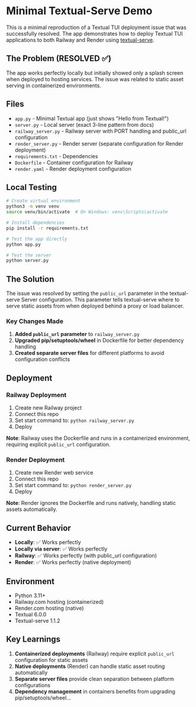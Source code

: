 # Minimal Textual-Serve Demo

This is a minimal reproduction of a Textual TUI deployment issue that was successfully resolved. The app demonstrates how to deploy Textual TUI applications to both Railway and Render using [textual-serve](https://github.com/Textualize/textual-serve).

## The Problem (RESOLVED ✅)

The app works perfectly locally but initially showed only a splash screen when deployed to hosting services. The issue was related to static asset serving in containerized environments.

## Files

- `app.py` - Minimal Textual app (just shows "Hello from Textual!")
- `server.py` - Local server (exact 3-line pattern from docs)
- `railway_server.py` - Railway server with PORT handling and public_url configuration
- `render_server.py` - Render server (separate configuration for Render deployment)
- `requirements.txt` - Dependencies
- `Dockerfile` - Container configuration for Railway
- `render.yaml` - Render deployment configuration

## Local Testing

```bash
# Create virtual environment
python3 -m venv venv
source venv/bin/activate  # On Windows: venv\Scripts\activate

# Install dependencies
pip install -r requirements.txt

# Test the app directly
python app.py

# Test the server
python server.py
```

## The Solution

The issue was resolved by setting the `public_url` parameter in the textual-serve Server configuration. This parameter tells textual-serve where to serve static assets from when deployed behind a proxy or load balancer.

### Key Changes Made

1. **Added `public_url` parameter** to `railway_server.py`
2. **Upgraded pip/setuptools/wheel** in Dockerfile for better dependency handling
3. **Created separate server files** for different platforms to avoid configuration conflicts

## Deployment

### Railway Deployment

1. Create new Railway project
2. Connect this repo
3. Set start command to: `python railway_server.py`
4. Deploy

**Note**: Railway uses the Dockerfile and runs in a containerized environment, requiring explicit `public_url` configuration.

### Render Deployment

1. Create new Render web service
2. Connect this repo
3. Set start command to: `python render_server.py`
4. Deploy

**Note**: Render ignores the Dockerfile and runs natively, handling static assets automatically.

## Current Behavior

- **Locally**: ✅ Works perfectly
- **Locally via server**: ✅ Works perfectly  
- **Railway**: ✅ Works perfectly (with public_url configuration)
- **Render**: ✅ Works perfectly (native deployment)

## Environment

- Python 3.11+
- Railway.com hosting (containerized)
- Render.com hosting (native)
- Textual 6.0.0
- Textual-serve 1.1.2

## Key Learnings

1. **Containerized deployments** (Railway) require explicit `public_url` configuration for static assets
2. **Native deployments** (Render) can handle static asset routing automatically
3. **Separate server files** provide clean separation between platform configurations
4. **Dependency management** in containers benefits from upgrading pip/setuptools/wheel...
